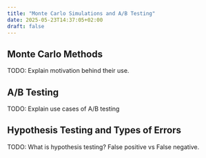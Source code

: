 ```yaml
---
title: "Monte Carlo Simulations and A/B Testing"
date: 2025-05-23T14:37:05+02:00
draft: false
---
```


## Monte Carlo Methods

TODO: Explain motivation behind their use.

## A/B Testing

TODO: Explain use cases of A/B testing

## Hypothesis Testing and Types of Errors

TODO: What is hypothesis testing? False positive vs False negative.